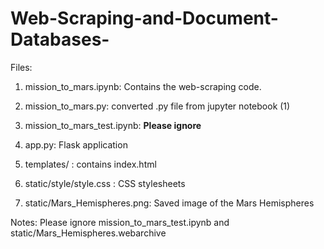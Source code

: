 # Web-Scraping-and-Document-Databases-


Files:
  1) mission_to_mars.ipynb: Contains the web-scraping code.
  2) mission_to_mars.py: converted .py file from jupyter notebook (1)
  3) mission_to_mars_test.ipynb: <b>Please ignore</b>
  
  4) app.py: Flask application
  5) templates/ : contains index.html
  6) static/style/style.css : CSS stylesheets
  7) static/Mars_Hemispheres.png: Saved image of the Mars Hemispheres
  
  
  Notes: Please ignore mission_to_mars_test.ipynb and static/Mars_Hemispheres.webarchive
